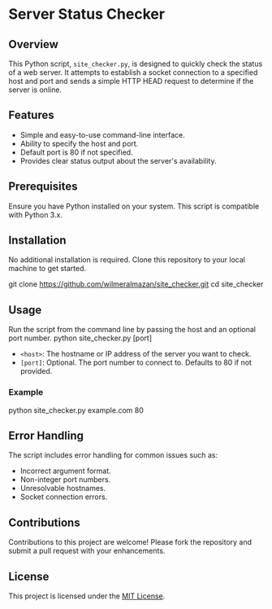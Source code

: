 # Server Status Checker

## Overview
This Python script, `site_checker.py`, is designed to quickly check the status of a web server. It attempts to establish a socket connection to a specified host and port and sends a simple HTTP HEAD request to determine if the server is online.

## Features
- Simple and easy-to-use command-line interface.
- Ability to specify the host and port.
- Default port is 80 if not specified.
- Provides clear status output about the server's availability.

## Prerequisites
Ensure you have Python installed on your system. This script is compatible with Python 3.x.

## Installation
No additional installation is required. Clone this repository to your local machine to get started.

git clone https://github.com/wilmeralmazan/site_checker.git
cd site_checker

## Usage
Run the script from the command line by passing the host and an optional port number.
python site_checker.py <host> [port]

- `<host>`: The hostname or IP address of the server you want to check.
- `[port]`: Optional. The port number to connect to. Defaults to 80 if not provided.

### Example
python site_checker.py example.com 80


## Error Handling
The script includes error handling for common issues such as:
- Incorrect argument format.
- Non-integer port numbers.
- Unresolvable hostnames.
- Socket connection errors.

## Contributions
Contributions to this project are welcome! Please fork the repository and submit a pull request with your enhancements.

## License
This project is licensed under the [MIT License](LICENSE).

